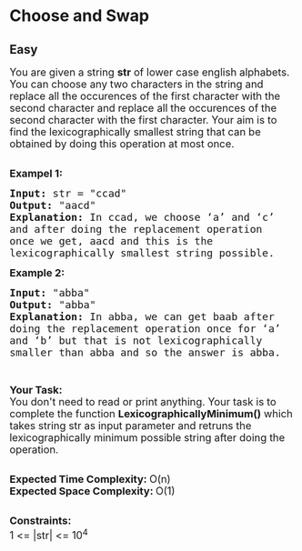 # Choose and Swap
## Easy 
<div class="problem-statement">
                <p></p><p><span style="font-size:18px">You are given a string <strong>str</strong> of lower case english alphabets. You can choose any two characters in the string and replace all the occurences of the first character with the second character and replace all the occurences of the second character with the first character. Your aim is to find the lexicographically smallest string that can be obtained by doing this operation at most once.</span><br>
&nbsp;</p>

<p><span style="font-size:18px"><strong>Exampel 1:</strong></span></p>

<pre><span style="font-size:18px"><strong>Input: </strong>str = "ccad"
<strong>Output: </strong>"aacd"
<strong>Explanation: </strong>In ccad, we choose ‘a’ and ‘c’
and after doing the replacement operation 
once we get, aacd and this is the 
lexicographically smallest string possible.</span>
</pre>

<p><span style="font-size:18px"><strong>Example 2:</strong></span></p>

<pre><span style="font-size:18px"><strong>Input: </strong>"abba"
<strong>Output: </strong>"abba"
<strong>Explanation: </strong>In abba, we can get baab after 
doing the replacement operation once for ‘a’ 
and ‘b’ but that is not lexicographically 
smaller than abba and so the answer is abba.</span>
</pre>

<p>&nbsp;</p>

<p><span style="font-size:18px"><strong>Your Task:</strong><br>
You don't need to read or print anything. Your task is to complete the function&nbsp;<strong>LexicographicallyMinimum()</strong>&nbsp;which takes string str as input parameter and retruns the lexicographically minimum possible string after doing the operation.</span><br>
&nbsp;</p>

<p><span style="font-size:18px"><strong>Expected Time Complexity:&nbsp;</strong>O(n)<br>
<strong>Expected Space Complexity:&nbsp;</strong>O(1)</span><br>
&nbsp;</p>

<p><span style="font-size:18px"><strong>Constraints:</strong><br>
1 &lt;= |str| &lt;= 10<sup>4</sup></span></p>
 <p></p>
            </div>